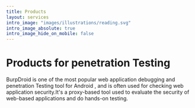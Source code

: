 ```yaml
---
title: Products
layout: services
intro_image: "images/illustrations/reading.svg"
intro_image_absolute: true
intro_image_hide_on_mobile: false
---
```


# Products for penetration Testing

BurpDroid is one of the most popular web application debugging and  penetration Testing tool for Android , and is often used for checking web application security.It's a proxy-based tool used to evaluate the security of web-based applications and do hands-on testing.
